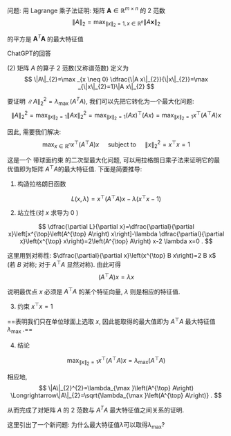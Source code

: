 问题: 用 Lagrange 乘子法证明: 矩阵 $\boldsymbol{A} \in \mathbb{R}^{m \times n}$ 的 2 范数
$$
\|A\|_2=\max _{\|x\|_2=1, x \in \mathbb{R}^n}\|A \boldsymbol{x}\|_2
$$

的平方是 $\boldsymbol{A}^T \boldsymbol{A}$ 的最大特征值



ChatGPT的回答

(2) 矩阵 $A$ 的算子 2 范数(又称谱范数) 定义为
$$
\|A\|_{2}=\max _{x \neq 0} \dfrac{\|A x\|_{2}}{\|x\|_{2}}=\max _{\|x\|_{2}=1}\|A x\|_{2}
$$

要证明 $\|A\|_{2}^{2}=\lambda_{\text {max }}\left(A^{T} A\right)$, 我们可以先把它转化为一个最大化问题:
$$
\|A\|_{2}^{2}=\max _{\|x\|_{2}=1}\|A x\|_{2}^{2}=\max _{\|x\|_{2}=1}(A x)^{\top}(A x)=\max _{\|x\|_{2}=1} x^{\top}\left(A^{\top} A\right) x
$$

因此, 需要我们解决:
$$
\max _{x \in \mathbb{R}^{n}} x^{\top}\left(A^{\top} A\right) x \quad \text { subject to } \quad\|x\|_{2}^{2}=x^{\top} x=1
$$

这是一个 带球面约束 的二次型最大化问题, 可以用拉格朗日乘子法来证明它的最优值即为矩阵 $A^{\top} A$的最大特征值. 下面是简要推导: 

1. 构造拉格朗日函数

$$
L(x, \lambda)=x^{\top}\left(A^{\top} A\right) x-\lambda\left(x^{\top} x-1\right)
$$

2. 站立性(对 $x$ 求导为 0 )

$$
\dfrac{\partial L}{\partial x}=\dfrac{\partial}{\partial x}\left[x^{\top}\left(A^{\top} A\right) x\right]-\lambda \dfrac{\partial}{\partial x}\left(x^{\top} x\right)=2\left(A^{\top} A\right) x-2 \lambda x=0 .
$$

这里用到对称性:  $\dfrac{\partial}{\partial x}\left(x^{\top} B x\right)=2 B x$ (若 $B$ 对称; 对于 $A^{\top} A$ 显然对称).
由此可得
$$
\left(A^{\top} A\right) x=\lambda x
$$

说明最优点 $x$ 必须是 $A^{\top} A$ 的某个特征向量, $\lambda$ 则是相应的特征值.

3. 约束 $x^{\top} x=1$

==表明我们只在单位球面上选取 $x$, 因此能取得的最大值即为 $A^{\top} A$ 最大特征值 $\lambda_{\max }$ .==

4. 结论

$$
\max _{\|x\|_{2}=1} x^{\top}\left(A^{\top} A\right) x=\lambda_{\max }\left(A^{\top} A\right)
$$

相应地, 
$$
\|A\|_{2}^{2}=\lambda_{\max }\left(A^{\top} A\right) \Longrightarrow\|A\|_{2}=\sqrt{\lambda_{\max }\left(A^{\top} A\right)} .
$$

从而完成了对矩阵 $A$ 的 2 范数与 $A^{T} A$ 最大特征值之间关系的证明. 



这里引出了一个新问题: 为什么最大特征值$\lambda$可以取得$\lambda_\max$? 